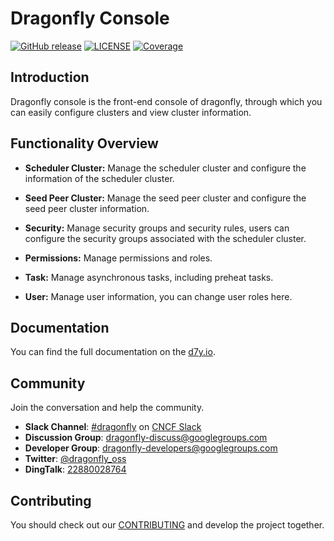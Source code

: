 # Dragonfly Console

[![GitHub release](https://img.shields.io/github/release/dragonflyoss/console.svg)](https://github.com/dragonflyoss/console/releases)
[![LICENSE](https://img.shields.io/github/license/dragonflyoss/console.svg?style=flat-square)](https://github.com/dragonflyoss/console/blob/main/LICENSE)
[![Coverage](https://codecov.io/gh/dragonflyoss/console/branch/main/graph/badge.svg)](https://app.codecov.io/gh/dragonflyoss/console)

## Introduction

Dragonfly console is the front-end console of dragonfly,
through which you can easily configure clusters and view cluster information.

## Functionality Overview

- **Scheduler Cluster:**  Manage the scheduler cluster and configure the information of the scheduler cluster.

- **Seed Peer Cluster:**  Manage the seed peer cluster and configure the seed peer cluster information.

- **Security:**  Manage security groups and security rules,
  users can configure the security groups associated with the scheduler cluster.

- **Permissions:**  Manage permissions and roles.

- **Task:**  Manage asynchronous tasks, including preheat tasks.

- **User:**  Manage user information, you can change user roles here.

## Documentation

You can find the full documentation on the [d7y.io][d7y.io].

## Community

Join the conversation and help the community.

- **Slack Channel**: [#dragonfly](https://cloud-native.slack.com/messages/dragonfly/) on [CNCF Slack](https://slack.cncf.io/)
- **Discussion Group**: <dragonfly-discuss@googlegroups.com>
- **Developer Group**: <dragonfly-developers@googlegroups.com>
- **Twitter**: [@dragonfly_oss](https://twitter.com/dragonfly_oss)
- **DingTalk**: [22880028764](https://qr.dingtalk.com/action/joingroup?code=v1,k1,pkV9IbsSyDusFQdByPSK3HfCG61ZCLeb8b/lpQ3uUqI=&_dt_no_comment=1&origin=11)

[d7y.io]: https://d7y.io/

## Contributing

You should check out our [CONTRIBUTING](./CONTRIBUTING.md) and develop the project together.

